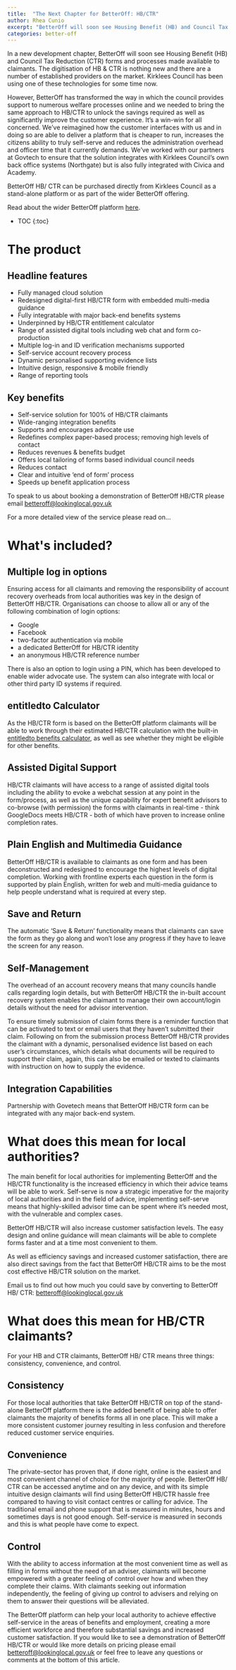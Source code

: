 ```yaml
---
title:  "The Next Chapter for BetterOff: HB/CTR"
author: Rhea Cunio
excerpt: "BetterOff will soon see Housing Benefit (HB) and Council Tax Reduction (CTR) forms and processes made available to claimants."
categories: better-off
---
```

In a new development chapter, BetterOff will soon see Housing Benefit (HB) and Council Tax Reduction (CTR) forms and processes made available to claimants. The digitisation of HB & CTR is nothing new and there are a number of established providers on the market. Kirklees Council has been using one of these technologies for some time now.
 
However, BetterOff has transformed the way in which the council provides support to numerous welfare processes online and we needed to bring the same approach to HB/CTR to unlock the savings required as well as significantly improve the customer experience. It’s a win-win for all concerned. We’ve reimagined how the customer interfaces with us and in doing so are able to deliver a platform that is cheaper to run, increases the citizens ability to truly self-serve and reduces the administration overhead and officer time that it currently demands. We’ve worked with our partners at Govtech to ensure that the solution integrates with Kirklees Council’s own back office systems (Northgate) but is also fully  integrated with Civica and Academy.
 
BetterOff HB/ CTR can be purchased directly from Kirklees Council as a stand-alone platform or as part of the wider BetterOff offering.
 
Read about the wider BetterOff platform [here](https://about.lookinglocal.gov.uk/solutions/betteroff/).

* TOC
{:toc}

# The product

## Headline features
- Fully managed cloud solution
- Redesigned digital-first HB/CTR form with embedded multi-media guidance
- Fully integratable with major back-end benefits systems
- Underpinned by HB/CTR entitlement calculator
- Range of assisted digital tools including web chat and form co-production
- Multiple log-in and ID verification mechanisms supported
- Self-service account recovery process
- Dynamic personalised supporting evidence lists
- Intuitive design, responsive & mobile friendly
- Range of reporting tools
 
## Key benefits
- Self-service solution for 100% of HB/CTR claimants
- Wide-ranging integration benefits
- Supports and encourages advocate use
- Redefines complex paper-based process; removing high levels of contact
- Reduces revenues & benefits budget
- Offers local tailoring of forms based individual council needs
- Reduces contact
- Clear and intuitive ‘end of form’ process
- Speeds up benefit application process
 
To speak to us about booking a demonstration of BetterOff HB/CTR please email [betteroff@lookinglocal.gov.uk](mailto:betteroff@lookinglocal.gov.uk)
 
For a more detailed view of the service please read on…
 
# What's included?

## Multiple log in options
Ensuring access for all claimants and removing the responsibility of account recovery overheads from local authorities was key in the design of BetterOff HB/CTR. Organisations can choose to allow all or any of the following combination of login options:
- Google
- Facebook
- two-factor authentication via mobile
- a dedicated BetterOff for HB/CTR identity
- an anonymous HB/CTR reference number

There is also an option to login using a PIN, which has been developed to enable wider advocate use. The system can also integrate with local or other third party ID systems if required.
 
## entitledto Calculator
As the HB/CTR form is based on the BetterOff platform claimants will be able to work through their estimated HB/CTR calculation with the built-in [entitledto benefits calculator](http://www.entitledto.co.uk/), as well as see whether they might be eligible for other benefits.
 
## Assisted Digital Support
HB/CTR claimants will have access to a range of assisted digital tools including the ability to evoke a webchat session at any point in the form/process, as well as the unique capability for expert benefit advisors to co-browse (with permission) the forms with claimants in real-time - think GoogleDocs meets HB/CTR - both of which have proven to increase online completion rates.
 
## Plain English and Multimedia Guidance
BetterOff HB/CTR is available to claimants as one form and has been deconstructed and redesigned to encourage the highest levels of digital completion. Working with frontline experts each question in the form is supported by plain English, written for web and multi-media guidance to help people understand what is required at every step.
 
## Save and Return
The automatic ‘Save & Return’ functionality means that claimants can save the form as they go along and won’t lose any progress if they have to leave the screen for any reason.
 
## Self-Management
The overhead of an account recovery means that many councils handle calls regarding login details, but with BetterOff HB/CTR  the in-built account recovery system enables the claimant to manage their own account/login details without the need for advisor intervention.

To ensure timely submission of claim forms there is a reminder function that can be activated to text or email users that they haven’t submitted their claim. Following on from the submission process  BetterOff HB/CTR provides the claimant with a dynamic, personalised evidence list based on each user’s circumstances, which details what documents will be required to support their claim, again, this can also be emailed or texted to claimants with instruction on how to supply the evidence.
 
## Integration Capabilities
Partnership with Govetech means that BetterOff HB/CTR form can be integrated with any major back-end system.
 
# What does this mean for local authorities?
 
The main benefit for local authorities for implementing BetterOff and the HB/CTR functionality is the increased efficiency in which their advice teams will be able to work. Self-serve is now a strategic imperative for the majority of local authorities and in the field of advice, implementing self-serve means that highly-skilled advisor time can be spent where it’s needed most, with the vulnerable and complex cases.  
 
BetterOff HB/CTR will also increase customer satisfaction levels. The easy design and online guidance will mean claimants will be able to complete forms faster and at a time most convenient to them.
 
As well as efficiency savings and increased customer satisfaction, there are also direct savings from the fact that BetterOff HB/CTR aims to be the most cost effective HB/CTR solution on the market.
 
Email us to find out how much you could save by converting to BetterOff HB/ CTR: [betteroff@lookinglocal.gov.uk](mailto:betteroff@lookinglocal.gov.uk)
 
# What does this mean for HB/CTR claimants?
 
For your HB and CTR claimants, BetterOff HB/ CTR means three things: consistency, convenience, and control.
 
## Consistency
For those local authorities that take BetterOff HB/CTR on top of the stand-alone BetterOff platform there is the added benefit of being able to offer claimants the majority of benefits forms all in one place. This will make a more consistent customer journey resulting in less confusion and therefore reduced customer service enquiries.
 
## Convenience
The private-sector has proven that, if done right, online is the easiest and most convenient channel of choice for the majority of people. BetterOff HB/ CTR can be accessed anytime and on any device, and with its simple intuitive design claimants will find using BetterOff HB/CTR hassle free compared to having to visit contact centres or calling for advice. The traditional email and phone support that is measured in minutes, hours and sometimes days is not good enough. Self-service is measured in seconds and this is what people have come to expect.
 
## Control
With the ability to access information at the most convenient time as well as filling in forms without the need of an adviser, claimants will become empowered with a greater feeling of control over how and when they complete their claims. With claimants seeking out information independently, the feeling of giving up control to advisers and relying on them to answer their questions will be alleviated.   
 
The BetterOff platform can help your local authority to achieve effective self-service in the areas of benefits and employment, creating a more efficient workforce and therefore substantial savings and increased customer satisfaction. If you would like to see a demonstration of BetterOff HB/CTR or would like more details on pricing please email [betteroff@lookinglocal.gov.uk](mailto:betteroff@lookinglocal.gov.uk) or feel free to leave any questions or comments at the bottom of this article.
